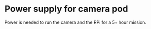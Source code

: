 # Power supply for camera pod

Power is needed to run the camera and the RPi for a 5+ hour mission.
